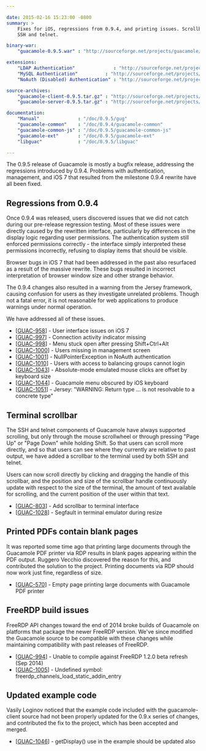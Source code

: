 ```yaml
---

date: 2015-02-16 15:23:00 -0800
summary: >
    Fixes for iOS, regressions from 0.9.4, and printing issues. Scrollbar for
    SSH and telnet.

binary-war:
    "guacamole-0.9.5.war" : "http://sourceforge.net/projects/guacamole/files/current/binary/guacamole-0.9.5.war/download"

extensions:
    "LDAP Authentication"              : "http://sourceforge.net/projects/guacamole/files/current/extensions/guacamole-auth-ldap-0.9.5.tar.gz/download"
    "MySQL Authentication"          : "http://sourceforge.net/projects/guacamole/files/current/extensions/guacamole-auth-mysql-0.9.5.tar.gz/download"
    "NoAuth (Disabled) Authentication" : "http://sourceforge.net/projects/guacamole/files/current/extensions/guacamole-auth-noauth-0.9.5.tar.gz/download"

source-archives:
    "guacamole-client-0.9.5.tar.gz" : "http://sourceforge.net/projects/guacamole/files/current/source/guacamole-client-0.9.5.tar.gz/download"
    "guacamole-server-0.9.5.tar.gz" : "http://sourceforge.net/projects/guacamole/files/current/source/guacamole-server-0.9.5.tar.gz/download"

documentation:
    "Manual"              : "/doc/0.9.5/gug"
    "guacamole-common"    : "/doc/0.9.4/guacamole-common"
    "guacamole-common-js" : "/doc/0.9.5/guacamole-common-js"
    "guacamole-ext"       : "/doc/0.9.5/guacamole-ext"
    "libguac"             : "/doc/0.9.5/libguac"

---
```


The 0.9.5 release of Guacamole is mostly a bugfix release, addressing the regressions introduced by 0.9.4. Problems with authentication, management, and iOS 7 that resulted from the milestone 0.9.4 rewrite have all been fixed.

Regressions from 0.9.4
---------------------------------

Once 0.9.4 was released, users discovered issues that we did not catch during our pre-release regression testing. Most of these issues were directly caused by the rewritten interface, particularly by differences in the display logic regarding user permissions. The authentication system still enforced permissions correctly - the interface simply interpreted these permissions incorrectly, refusing to display items that should be visible.

Browser bugs in iOS 7 that had been addressed in the past also resurfaced as a result of the massive rewrite. These bugs resulted in incorrect interpretation of browser window size and other strange behavior.

The 0.9.4 changes also resulted in a warning from the Jersey framework, causing confusion for users as they investigate unrelated problems. Though not a fatal error, it is not reasonable for web applications to produce warnings under normal operation.

We have addressed all of these issues.

* [<a href='https://glyptodon.org/jira/browse/GUAC-958'>GUAC-958</a>] - User interface issues on iOS 7 
* [<a href='https://glyptodon.org/jira/browse/GUAC-997'>GUAC-997</a>] - Connection activity indicator missing
* [<a href='https://glyptodon.org/jira/browse/GUAC-998'>GUAC-998</a>] - Menu stuck open after pressing Shift+Ctrl+Alt
* [<a href='https://glyptodon.org/jira/browse/GUAC-1000'>GUAC-1000</a>] - Users missing in management screen
* [<a href='https://glyptodon.org/jira/browse/GUAC-1001'>GUAC-1001</a>] - NullPointerException in NoAuth authentication
* [<a href='https://glyptodon.org/jira/browse/GUAC-1010'>GUAC-1010</a>] - Users with access to balancing groups cannot login
* [<a href='https://glyptodon.org/jira/browse/GUAC-1043'>GUAC-1043</a>] - Absolute-mode emulated mouse clicks are offset by keyboard size
* [<a href='https://glyptodon.org/jira/browse/GUAC-1044'>GUAC-1044</a>] - Guacamole menu obscured by iOS keyboard
* [<a href='https://glyptodon.org/jira/browse/GUAC-1051'>GUAC-1051</a>] - Jersey: &quot;WARNING: Return type ... is not resolvable to a concrete type&quot;

Terminal scrollbar
--------------------------

The SSH and telnet components of Guacamole have always supported scrolling, but only through the mouse scrollwheel or through pressing "Page Up" or "Page Down" while holding Shift. So that users can scroll more directly, and so that users can see where they currently are relative to past output, we have added a scrollbar to the terminal used by both SSH and telnet.

Users can now scroll directly by clicking and dragging the handle of this scrollbar, and the position and size of the scrollbar handle continuously update with respect to the size of the terminal, the amount of text available for scrolling, and the current position of the user within that text.

* [<a href='https://glyptodon.org/jira/browse/GUAC-803'>GUAC-803</a>] - Add scrollbar to terminal interface
* [<a href='https://glyptodon.org/jira/browse/GUAC-1028'>GUAC-1028</a>] - Segfault in terminal emulator during resize

Printed PDFs contain blank pages
--------------------------------------------------

It was reported some time ago that printing large documents through the Guacamole PDF printer via RDP results in blank pages appearing within the PDF output. Ruggero Vecchio discovered the reason for this, and contributed the solution to the project. Printing documents via RDP should now work just fine, regardless of size.

* [<a href='https://glyptodon.org/jira/browse/GUAC-570'>GUAC-570</a>] - Empty page printing large documents with Guacamole PDF printer

FreeRDP build issues
-------------------------------

FreeRDP API changes toward the end of 2014 broke builds of Guacamole on platforms that package the newer FreeRDP version. We've since modified the Guacamole source to be compatible with these changes while maintaining compatibility with past releases of FreeRDP.

* [<a href='https://glyptodon.org/jira/browse/GUAC-994'>GUAC-994</a>] - Unable to compile against FreeRDP 1.2.0 beta refresh (Sep 2014)
* [<a href='https://glyptodon.org/jira/browse/GUAC-1005'>GUAC-1005</a>] - Undefined symbol: freerdp_channels_load_static_addin_entry

Updated example code
---------------------------------

Vasily Loginov noticed that the example code included with the guacamole-client source had not been properly updated for the 0.9.x series of changes, and contributed the fix to the project, which has been accepted and merged.

* [<a href='https://glyptodon.org/jira/browse/GUAC-1046'>GUAC-1046</a>] - getDisplay() use in the example should be updated also

